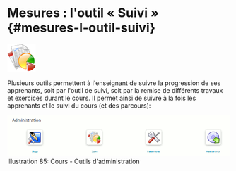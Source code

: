 # Mesures : l&#039;outil « Suivi » {#mesures-l-outil-suivi}

<img width="64px" src="../assets/image297.svg">

Plusieurs outils permettent à l&#039;enseignant de suivre la progression de ses apprenants, soit par l&#039;outil de suivi, soit par la remise de différents travaux et exercices durant le cours. Il permet ainsi de suivre à la fois les apprenants et le suivi du cours (et des parcours):

![](../assets/image138.png)Illustration 85: Cours - Outils d&#039;administration

